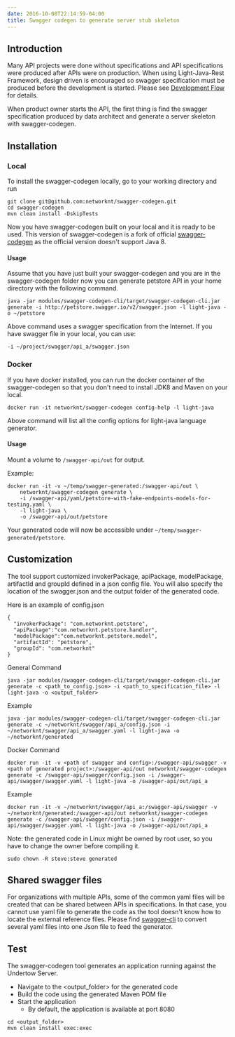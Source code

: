 ```yaml
---
date: 2016-10-08T22:14:59-04:00
title: Swagger codegen to generate server stub skeleton
---
```


## Introduction

Many API projects were done without specifications and API specifications were
produced after APIs were on production. When using Light-Java-Rest Framework, design driven
is encouraged so swagger specification must be produced before the development is
started. Please see [Development Flow]() for details.

When product owner starts the API, the first thing is find the swagger specification
produced by data architect and generate a server skeleton with swagger-codegen.
 
## Installation
 
### Local 
To install the swagger-codegen locally, go to your working directory and run

```
git clone git@github.com:networknt/swagger-codegen.git
cd swagger-codegen
mvn clean install -DskipTests
```

Now you have swagger-codegen built on your local and it is ready to be used. This
version of swagger-codegen is a fork of official [swagger-codegen](https://github.com/swagger-api/swagger-codegen)
as the official version doesn't support Java 8.

#### Usage

Assume that you have just built your swagger-codegen and you are in the swagger-codegen
folder now you can generate petstore API in your home directory with the following command.

```
java -jar modules/swagger-codegen-cli/target/swagger-codegen-cli.jar generate -i http://petstore.swagger.io/v2/swagger.json -l light-java -o ~/petstore

```

Above command uses a swagger specification from the Internet. If you have swagger file in your local,
you can use:

```
-i ~/project/swagger/api_a/swagger.json
```


### Docker
If you have docker installed, you can run the docker container of the swagger-codegen
so that you don't need to install JDK8 and Maven on your local.

```
docker run -it networknt/swagger-codegen config-help -l light-java
```

Above command will list all the config options for light-java language generator.

#### Usage

Mount a volume to `/swagger-api/out` for output.

Example:

```
docker run -it -v ~/temp/swagger-generated:/swagger-api/out \
    networknt/swagger-codegen generate \
    -i /swagger-api/yaml/petstore-with-fake-endpoints-models-for-testing.yaml \
    -l light-java \
    -o /swagger-api/out/petstore
```
Your generated code will now be accessible under `~/temp/swagger-generated/petstore`.


## Customization

The tool support customized invokerPackage, apiPackage, modelPackage, artifactId and groupId defined in a json config file. 
You will also specify the location of the swagger.json and the output folder of the generated code.

Here is an example of config.json

```
{
  "invokerPackage": "com.networknt.petstore",
  "apiPackage":"com.networknt.petstore.handler",
  "modelPackage":"com.networknt.petstore.model",
  "artifactId": "petstore",
  "groupId": "com.networknt"
}
```
 

General Command

```shell
java -jar modules/swagger-codegen-cli/target/swagger-codegen-cli.jar generate -c <path_to_config.json> -i <path_to_specification_file> -l light-java -o <output_folder>
```

Example
```shell
java -jar modules/swagger-codegen-cli/target/swagger-codegen-cli.jar generate -c ~/networknt/swagger/api_a/config.json -i ~/networknt/swagger/api_a/swagger.yaml -l light-java -o ~/networknt/generated
```

Docker Command

```
docker run -it -v <path of swagger and config>:/swagger-api/swagger -v <path of generated project>:/swagger-api/out networknt/swagger-codegen generate -c /swagger-api/swagger/config.json -i /swagger-api/swagger/swagger.yaml -l light-java -o /swagger-api/out/api_a

```

Example

```
docker run -it -v ~/networknt/swagger/api_a:/swagger-api/swagger -v ~/networknt/generated:/swagger-api/out networknt/swagger-codegen generate -c /swagger-api/swagger/config.json -i /swagger-api/swagger/swagger.yaml -l light-java -o /swagger-api/out/api_a

```
Note: the generated code in Linux might be owned by root user, so you have to change the owner before compiling it.

```
sudo chown -R steve:steve generated
```



## Shared swagger files

For organizations with multiple APIs, some of the common yaml files will be created that can be 
shared between APIs in specifications. In that case, you cannot use yaml file to generate the code as
the tool doesn't know how to locate the external reference files. Please find [swagger-cli](/tools/swager-cli)
to convert several yaml files into one Json file to feed the generator.


## Test

The swagger-codegen tool generates an application running against the Undertow Server.

  * Navigate to the <output_folder> for the generated code
  * Build the code using the generated Maven POM file
  * Start the application
    * By default, the application is available at port 8080

```shell
cd <output_folder>
mvn clean install exec:exec
```
